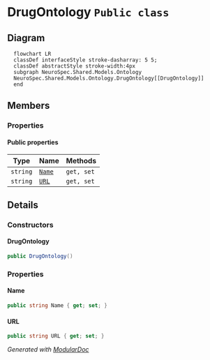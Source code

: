 # DrugOntology `Public class`

## Diagram
```mermaid
  flowchart LR
  classDef interfaceStyle stroke-dasharray: 5 5;
  classDef abstractStyle stroke-width:4px
  subgraph NeuroSpec.Shared.Models.Ontology
  NeuroSpec.Shared.Models.Ontology.DrugOntology[[DrugOntology]]
  end
```

## Members
### Properties
#### Public  properties
| Type | Name | Methods |
| --- | --- | --- |
| `string` | [`Name`](#name) | `get, set` |
| `string` | [`URL`](#url) | `get, set` |

## Details
### Constructors
#### DrugOntology
```csharp
public DrugOntology()
```

### Properties
#### Name
```csharp
public string Name { get; set; }
```

#### URL
```csharp
public string URL { get; set; }
```

*Generated with* [*ModularDoc*](https://github.com/hailstorm75/ModularDoc)
